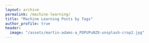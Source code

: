 ```yaml
---
layout: archive
permalink: /machine-learning/
title: "Machine Learning Posts by Tags"
author_profile: true
header:
  image: "/assets/martin-adams-a_PDPUPuNZ8-unsplash-crop2.jpg"
---
```


<!-- {% include base_path %}
{% include group-by-array collection=site.posts field="tags" %}

{% for tag in group_names %}
  {% assign posts = group_items[forloop.index0] %}
  <h2 id="{{ tag | slugify }}" class="archive__subtitle">{{ tag }}</h2>
  {% for post in posts %}
    {% include archive-single.html %}
  {% endfor %}
{% endfor %} -->
